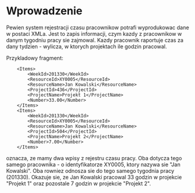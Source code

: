  Wprowadzenie
===============

Pewien system rejestracji czasu pracownikow potrafi wyprodukowac dane w postaci XMLa. Jest to zapis informacji, czym kazdy z pracownikow
w danym tygodniu pracy sie zajmowal. 
Kazdy pracownik raportuje czas za dany tydzien - wylicza, w ktorych projektach ile godzin pracowal.

Przykladowy fragment:
```
	<Items>
		<WeekId>201330</WeekId>
		<ResourceId>XY0005</ResourceId>
		<ResourceName>Jan Kowalski</ResourceName>
		<ProjectId>436</ProjectId>
		<ProjectName>Projekt 1</ProjectName>
		<Number>33.00</Number>
	</Items>
	<Items>
		<WeekId>201330</WeekId>
		<ResourceId>XY0005</ResourceId>
		<ResourceName>Jan Kowalski</ResourceName>
		<ProjectId>504</ProjectId>
		<ProjectName>Projekt 2</ProjectName>
		<Number>7.00</Number>
	</Items>
```

oznacza, ze mamy dwa wpisy z rejestru czasu pracy. Oba dotycza tego samego pracownika - o identyfikatorze XY0005, ktory nazywa sie "Jan Kowalski". 
Oba rowniez odnosza sie do tego samego tygodnia pracy (201330). Okazuje sie, ze Jan Kowalski pracowal 33 godzin w projekcie "Projekt 1" oraz 
pozostale 7 godzin w projekcie "Projekt 2".



 
